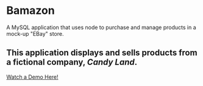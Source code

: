 # Bamazon
A MySQL application that uses node to purchase and manage products in a mock-up "EBay" store.


## This application displays and sells products from a fictional company, *Candy Land*.

[Watch a Demo Here!](https://drive.google.com/file/d/1aHj_mnaQSxbRfeibskY1KGuMhHRAc-9R/view)